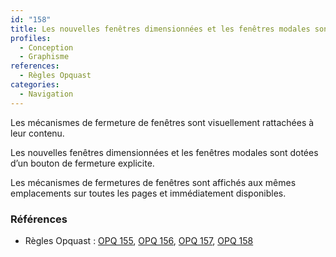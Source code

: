 ```yaml
---
id: "158"
title: Les nouvelles fenêtres dimensionnées et les fenêtres modales sont dotées d’un bouton de fermeture explicite, visuellement rattaché à leur contenu et affiché au même emplacement pour toutes ces fenêtres.
profiles:
  - Conception
  - Graphisme
references:
  - Règles Opquast
categories:
  - Navigation
---
```


Les mécanismes de fermeture de fenêtres sont visuellement rattachées à leur contenu.

Les nouvelles fenêtres dimensionnées et les fenêtres modales sont dotées d’un bouton de fermeture explicite.

Les mécanismes de fermetures de fenêtres sont affichés aux mêmes emplacements sur toutes les pages et immédiatement disponibles.

### Références

*   Règles Opquast : [OPQ 155](https://checklists.opquast.com/fr/assurance-qualite-web/les-mecanismes-de-fermeture-de-fenetres-sont-visuellement-rattachees-a-leur-contenu), [OPQ 156](https://checklists.opquast.com/fr/assurance-qualite-web/les-mecanismes-de-fermetures-de-fenetres-sont-immediatement-disponibles), [OPQ 157](https://checklists.opquast.com/fr/assurance-qualite-web/les-nouvelles-fenetres-dimensionnees-et-les-fenetres-modales-sont-dotees-dun-bouton-de-fermeture-explicite), [OPQ 158](https://checklists.opquast.com/fr/assurance-qualite-web/les-mecanismes-de-fermetures-de-fenetres-sont-affiches-aux-memes-emplacements-sur-toutes-les-pages)
